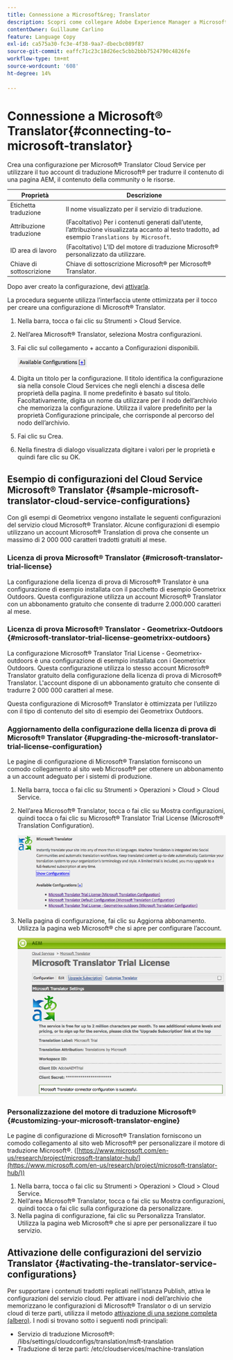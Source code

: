 ```yaml
---
title: Connessione a Microsoft&reg; Translator
description: Scopri come collegare Adobe Experience Manager a Microsoft&reg; Translator.
contentOwner: Guillaume Carlino
feature: Language Copy
exl-id: ca575a30-fc3e-4f38-9aa7-dbecbc089f87
source-git-commit: eaffc71c23c18d26ec5cbb2bbb7524790c4826fe
workflow-type: tm+mt
source-wordcount: '608'
ht-degree: 14%

---
```


# Connessione a Microsoft® Translator{#connecting-to-microsoft-translator}

Crea una configurazione per Microsoft® Translator Cloud Service per utilizzare il tuo account di traduzione Microsoft® per tradurre il contenuto di una pagina AEM, il contenuto della community o le risorse.

| Proprietà | Descrizione |
|---|---|
| Etichetta traduzione | Il nome visualizzato per il servizio di traduzione. |
| Attribuzione traduzione | (Facoltativo) Per i contenuti generati dall’utente, l’attribuzione visualizzata accanto al testo tradotto, ad esempio `Translations by Microsoft`. |
| ID area di lavoro | (Facoltativo) L’ID del motore di traduzione Microsoft® personalizzato da utilizzare. |
| Chiave di sottoscrizione | Chiave di sottoscrizione Microsoft® per Microsoft® Translator. |

Dopo aver creato la configurazione, devi [attivarla](/help/sites-administering/tc-msconf.md#activating-the-translator-service-configurations).

La procedura seguente utilizza l’interfaccia utente ottimizzata per il tocco per creare una configurazione di Microsoft® Translator.

1. Nella barra, tocca o fai clic su Strumenti > Cloud Service.
1. Nell’area Microsoft® Translator, seleziona Mostra configurazioni.
1. Fai clic sul collegamento + accanto a Configurazioni disponibili.

   ![chlimage_1-382](assets/chlimage_1-382.png)

1. Digita un titolo per la configurazione. Il titolo identifica la configurazione sia nella console Cloud Services che negli elenchi a discesa delle proprietà della pagina. Il nome predefinito è basato sul titolo. Facoltativamente, digita un nome da utilizzare per il nodo dell’archivio che memorizza la configurazione. Utilizza il valore predefinito per la proprietà Configurazione principale, che corrisponde al percorso del nodo dell’archivio.
1. Fai clic su Crea.
1. Nella finestra di dialogo visualizzata digitare i valori per le proprietà e quindi fare clic su OK.

## Esempio di configurazioni del Cloud Service Microsoft® Translator {#sample-microsoft-translator-cloud-service-configurations}

Con gli esempi di Geometrixx vengono installate le seguenti configurazioni del servizio cloud Microsoft® Translator. Alcune configurazioni di esempio utilizzano un account Microsoft® Translation di prova che consente un massimo di 2 000 000 caratteri tradotti gratuiti al mese.

### Licenza di prova Microsoft® Translator {#microsoft-translator-trial-license}

La configurazione della licenza di prova di Microsoft® Translator è una configurazione di esempio installata con il pacchetto di esempio Geometrixx Outdoors. Questa configurazione utilizza un account Microsoft® Translator con un abbonamento gratuito che consente di tradurre 2.000.000 caratteri al mese.

### Licenza di prova Microsoft® Translator - Geometrixx-Outdoors {#microsoft-translator-trial-license-geometrixx-outdoors}

La configurazione Microsoft® Translator Trial License - Geometrixx-outdoors è una configurazione di esempio installata con i Geometrixx Outdoors. Questa configurazione utilizza lo stesso account Microsoft® Translator gratuito della configurazione della licenza di prova di Microsoft® Translator. L&#39;account dispone di un abbonamento gratuito che consente di tradurre 2 000 000 caratteri al mese.

Questa configurazione di Microsoft® Translator è ottimizzata per l’utilizzo con il tipo di contenuto del sito di esempio dei Geometrixx Outdoors.

### Aggiornamento della configurazione della licenza di prova di Microsoft® Translator {#upgrading-the-microsoft-translator-trial-license-configuration}

Le pagine di configurazione di Microsoft® Translation forniscono un comodo collegamento al sito web Microsoft® per ottenere un abbonamento a un account adeguato per i sistemi di produzione.

1. Nella barra, tocca o fai clic su Strumenti > Operazioni > Cloud > Cloud Service.
1. Nell’area Microsoft® Translator, tocca o fai clic su Mostra configurazioni, quindi tocca o fai clic su Microsoft® Translator Trial License (Microsoft® Translation Configuration).

   ![chlimage_1-383](assets/chlimage_1-383.png)

1. Nella pagina di configurazione, fai clic su Aggiorna abbonamento. Utilizza la pagina web Microsoft® che si apre per configurare l’account.

   ![chlimage_1-384](assets/chlimage_1-384.png)

### Personalizzazione del motore di traduzione Microsoft® {#customizing-your-microsoft-translator-engine}

Le pagine di configurazione di Microsoft® Translation forniscono un comodo collegamento al sito web Microsoft® per personalizzare il motore di traduzione Microsoft®. ([https://www.microsoft.com/en-us/research/project/microsoft-translator-hub/](https://www.microsoft.com/en-us/research/project/microsoft-translator-hub/))

1. Nella barra, tocca o fai clic su Strumenti > Operazioni > Cloud > Cloud Service.
1. Nell’area Microsoft® Translator, tocca o fai clic su Mostra configurazioni, quindi tocca o fai clic sulla configurazione da personalizzare.
1. Nella pagina di configurazione, fai clic su Personalizza Translator. Utilizza la pagina web Microsoft® che si apre per personalizzare il tuo servizio.

## Attivazione delle configurazioni del servizio Translator {#activating-the-translator-service-configurations}

Per supportare i contenuti tradotti replicati nell’istanza Publish, attiva le configurazioni del servizio cloud. Per attivare i nodi dell’archivio che memorizzano le configurazioni di Microsoft® Translator o di un servizio cloud di terze parti, utilizza il metodo [attivazione di una sezione completa (albero)](/help/sites-authoring/publishing-pages.md#publishing-and-unpublishing-a-tree). I nodi si trovano sotto i seguenti nodi principali:

* Servizio di traduzione Microsoft®: /libs/settings/cloudconfigs/translation/msft-translation
* Traduzione di terze parti: /etc/cloudservices/machine-translation
